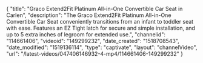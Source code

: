 {
    "title": "Graco Extend2Fit Platinum All-in-One Convertible Car Seat in Carlen",
    "description": "The Graco Extend2Fit Platinum All-in-One Convertible Car Seat conveniently transitions from an infant to toddler seat with ease. Features an EZ Tight latch for secure and simple installation, and up to 5 extra inches of legroom for extended use.",
    "channelid": "114661406",
    "videoid": "149299232",
    "date_created": "1518708543",
    "date_modified": "1519136114",
    "type": "captivate",
    "layout": "channelVideo",
    "url": "\/latest-videos\/047406146932-4-mp4\/114661406-149299232"
}